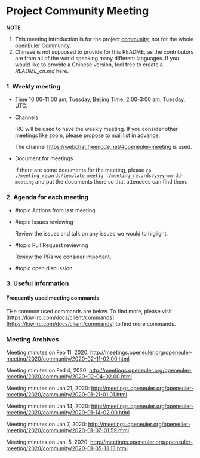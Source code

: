 # Project Community Meeting

**NOTE**
1. This meeting introduction is for the project [community](/), not for the whole openEuler Community. 
2. Chinese is not supposed to provide for this README, as the contributors are from all of the world speaking many different languages. If you would like to provide a Chinese version, feel free to create a *README_cn.md* here.

### 1. Weekly meeting
- Time
    10:00-11:00 am, Tuesday, Beijing Time; 2:00-3:00 am, Tuesday, UTC.

- Channels

    IRC will be used to have the weekly meeting. If you consider other meetings like zoom, please propose to [mail list](community@openeuler.org) in advance. 

    The channel https://webchat.freenode.net/#openeuler-meeting is used.

- Document for meetings

    If there are some documents for the meeting, please `cp ./meeting_records/template_meetig ./meeting_records/yyyy-mm-dd-meeting` and put the documents there so that attendees can find them. 

### 2. Agenda for each meeting

* #topic Actions from last meeting

* #topic Issues reviewing

    Review the issues and talk on any issues we would to higlight.

* #topic Pull Request reviewing

    Review the PRs we consider important.
* #topic open discussion


### 3. Useful information
#### Frequently used meeting commands
THe common used commands are below. To find more, please visit [https://kiwiirc.com/docs/client/commands](https://kiwiirc.com/docs/client/commands) to find more commands. 

### Meeting Archives

Meeting minutes on Feb 11, 2020: http://meetings.openeuler.org/openeuler-meeting/2020/community/2020-02-11-02.00.html

Meeting minutes on Fed 4, 2020: http://meetings.openeuler.org/openeuler-meeting/2020/community/2020-02-04-02.00.html

Meeting minutes on Jan 21, 2020: http://meetings.openeuler.org/openeuler-meeting/2020/community/2020-01-21-01.01.html

Meeting minutes on Jan 14, 2020: http://meetings.openeuler.org/openeuler-meeting/2020/community/2020-01-14-02.00.html

Meeting minutes on Jan 7, 2020: http://meetings.openeuler.org/openeuler-meeting/2020/community/2020-01-07-01.59.html

Meeting minutes on Jan. 5, 2020: http://meetings.openeuler.org/openeuler-meeting/2020/community/2020-01-05-13.13.html
